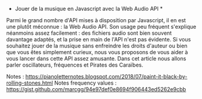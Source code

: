 * Jouer de la musique en Javascript avec la Web Audio API *

Parmi le grand nombre d'API mises à disposition par Javascript, il en est une plutôt méconnue : la Web Audio API. Son usage peu fréquent s'explique néanmoins assez facilement :
des fichiers audio sont bien souvent davantage adaptés, et la prise en main de l'API n'est pas évidente.  Si vous souhaitez jouer de la musique sans enfreindre les droits d'auteur
ou bien que vous êtes simplement curieux, nous vous proposons de vous aider à vous lancer dans cette API assez amusante. Dans cet article nous allons parler oscillateurs,
fréquences et Pirates des Caraïbes.














Notes : https://pianoletternotes.blogspot.com/2018/07/paint-it-black-by-rolling-stones.html
Notes frequency values : https://gist.github.com/marcgg/94e97def0e8694f906443ed5262e9cbb

